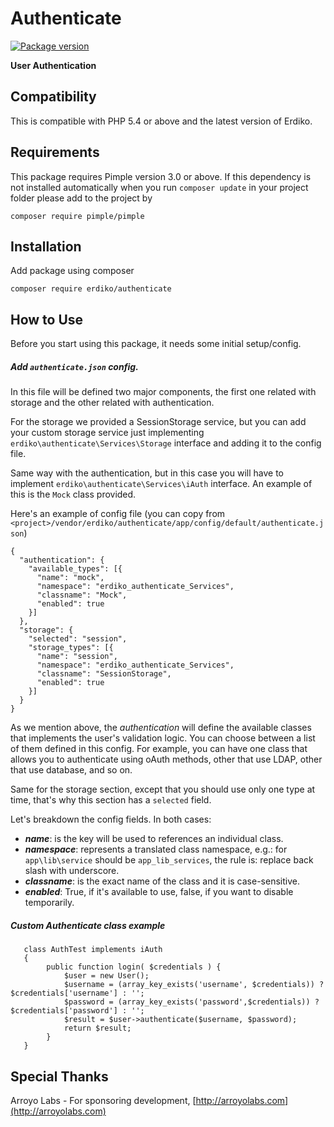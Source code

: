 # Authenticate

[![Package version](https://img.shields.io/packagist/v/erdiko/authenticate.svg?style=flat-square)](https://packagist.org/packages/erdiko/authenticate)

**User Authentication**


Compatibility
-------------
This is compatible with PHP 5.4 or above and the latest version of Erdiko.

Requirements
------------
This package requires Pimple version 3.0 or above.
If this dependency is not installed automatically when you run `composer update` in your project folder
please add to the project by

`composer require pimple/pimple`

Installation
------------
Add package using composer 

`composer require erdiko/authenticate`

How to Use
----------
Before you start using this package, it needs some initial setup/config.

##### Add `authenticate.json` config.

In this file will be defined two major components, the first one related with storage and the other related with 
authentication.

For the storage we provided a SessionStorage service, but you can add your custom storage service just implementing 
`erdiko\authenticate\Services\Storage` interface and adding it to the config file.

Same way with the authentication, but in this case you will have to implement `erdiko\authenticate\Services\iAuth` 
interface. An example of this is the `Mock` class provided.
  
Here's an example of config file 
(you can copy from `<project>/vendor/erdiko/authenticate/app/config/default/authenticate.json`)
  
``` 
{
  "authentication": {
    "available_types": [{
      "name": "mock",
      "namespace": "erdiko_authenticate_Services",
      "classname": "Mock",
      "enabled": true
    }]
  },
  "storage": {
    "selected": "session",
    "storage_types": [{
      "name": "session",
      "namespace": "erdiko_authenticate_Services",
      "classname": "SessionStorage",
      "enabled": true
    }]
  }
}
```  

As we mention above, the _authentication_ will define the available classes that 
implements the user's validation logic. You can choose between a list of them defined in this config. For example, you 
can have one class that allows you to authenticate using oAuth methods, other that use LDAP, other that use database, 
and so on. 

Same for the storage section, except that you should use only one type at time, that's why this section has a `selected`
field.
 
Let's breakdown the config fields. 
In both cases:
* _**name**_: is the key will be used to references an individual class.
* _**namespace**_: represents a translated class namespace, e.g.: for `app\lib\service` should be `app_lib_services`, 
the rule is: replace back slash with underscore.
* _**classname**_: is the exact name of the class and it is case-sensitive.
* _**enabled**_: True, if it's available to use, false, if you want to disable temporarily.

##### Custom Authenticate class example
```
   class AuthTest implements iAuth
   {
        public function login( $credentials ) {
            $user = new User();
            $username = (array_key_exists('username', $credentials)) ? $credentials['username'] : '';
            $password = (array_key_exists('password',$credentials)) ? $credentials['password'] : '';
            $result = $user->authenticate($username, $password);
            return $result;
        }
   }
```

Special Thanks
--------------

Arroyo Labs - For sponsoring development, [http://arroyolabs.com](http://arroyolabs.com)
